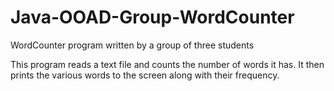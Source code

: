 # Java-OOAD-Group-WordCounter
WordCounter program written by a group of three students 

This program reads a text file and counts the number of words it has. It then prints the various words to the screen along with their frequency.

